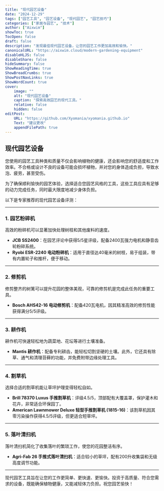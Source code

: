 ```yaml
---
title: "现代园艺设备"
date: "2024-12-29"
tags: ["园艺工具", "园艺设备", "现代园艺", "园艺技巧"]
categories: ["家居与园艺", "技术"]
author: ["Aixwim"]
showToc: true
TocOpen: false
draft: false
description: "发现最佳现代园艺设备，让您的园艺工作更加高效和愉快。"
canonicalURL: "https://aixwim.cloud/modern-gardening-equipment"
disableHLJS: false
disableShare: false
hideSummary: false
ShowReadingTime: true
ShowBreadCrumbs: true
ShowPostNavLinks: true
ShowWordCount: true
cover:
    image: ""
    alt: "现代园艺设备"
    caption: "探索高效园艺的现代工具。"
    relative: false
    hidden: false
editPost:
    URL: "https://github.com/Xyomania/xyomania.github.io"
    Text: "建议更改"
    appendFilePath: true
---
```


## 现代园艺设备

您使用的园艺工具种类和质量不仅会影响植物的健康，还会影响您的舒适度和工作效率。不合格或设计不良的设备可能会损坏植物，并对您的身体造成负担，导致水泡、疲劳，甚至受伤。

为了确保顺利愉快的园艺体验，选择适合您园艺风格的工具，这些工具应具有足够的动力完成任务，同时最大限度地减少身体负担。

以下是专家推荐的现代园艺设备评测：

---

### 1. **园艺粉碎机**

高效的粉碎机可以显著加快处理树枝和其他废料的速度。

- **JCB SS2400**：在园艺评论中获得5/5星评级，配备2400瓦强力电机和静音齿轮粉碎系统。
- **Ryobi ESR-2240 电动粉碎机**：适用于直径达40毫米的树枝，易于组装，带有内置轮子和推杆，便于移动。

---

### 2. **修剪机**

修剪整齐的树篱可以提升花园的整体美观，可靠的修剪机是完成此任务的重要工具。

- **Bosch AHS42-16 电动修剪机**：配备420瓦电机，因其精准高效的修剪性能获得满分5/5评级。

---

### 3. **耕作机**

耕作机可快速轻松地为蔬菜地、花坛等进行土壤准备。

- **Mantis 耕作机**：配备专利耕齿，能轻松切割坚硬的土壤。此外，它还具有除草、通气和清理苔藓的功能，并免费附带边缘处理工具。

---

### 4. **割草机**

选择合适的割草机能让草坪护理变得轻松自如。

- **Brill 78370 Luxus 手推割草机**：评级4.5/5，顶部配有大覆盖罩，保护灌木和花卉，非常适合环保园丁。
- **American Lawnmower Deluxe 轻型手推割草机 (1815-16)**：该割草机因其零污染操作获得4.5/5评级，但更适合短草坪。

---

### 5. **落叶清扫机**

落叶清扫机简化了收集落叶的繁琐工作，使您的花园整洁有序。

- **Agri-Fab 26 手推式落叶清扫机**：适合较小的草坪，配有200升收集袋和无级高度调节功能。

---

现代园艺工具旨在让您的工作更简单、更快速、更愉快。投资于高质量、符合您需求的设备，既能确保植物健康，又能减轻体力负担。祝您园艺愉快！
